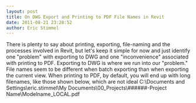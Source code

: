 ```yaml
---
layout: post
title: On DWG Export and Printing to PDF File Names in Revit
date: 2011-08-21 23:28:52
author: Eric Stimmel
---
```


There is plenty to say about printing, exporting, file-naming and the processes involved in Revit, but let's keep it simple for now and just identify one "problem" with exporting to DWG and one "inconvenience" associated with printing to PDF. Exporting to DWG is where we run into our "problem." File names seem to be different when batch exporting than when exporting the current view. When printing to PDF, by default, you will end up with long filenames, like those shown below, which are not ideal C:\\Documents and Settings\\eric.stimmel\\My Documents\\00\_Projects\\\#\#\#\#\#\#-Project Name\\Modelname\_LOCAL.pdf
